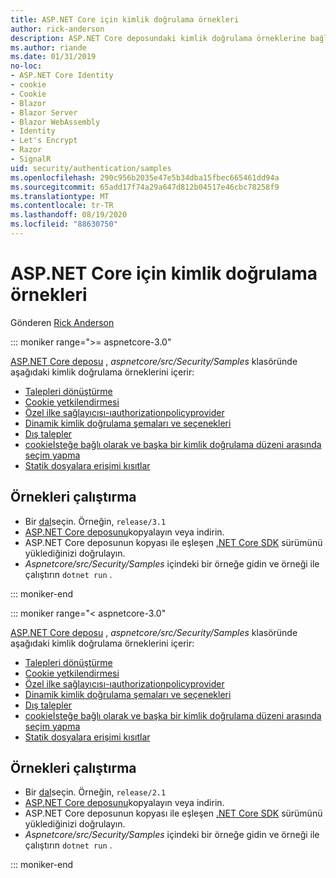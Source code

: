 ```yaml
---
title: ASP.NET Core için kimlik doğrulama örnekleri
author: rick-anderson
description: ASP.NET Core deposundaki kimlik doğrulama örneklerine bağlantılar sağlar.
ms.author: riande
ms.date: 01/31/2019
no-loc:
- ASP.NET Core Identity
- cookie
- Cookie
- Blazor
- Blazor Server
- Blazor WebAssembly
- Identity
- Let's Encrypt
- Razor
- SignalR
uid: security/authentication/samples
ms.openlocfilehash: 290c956b2035e47e5b34dba15fbec665461dd94a
ms.sourcegitcommit: 65add17f74a29a647d812b04517e46cbc78258f9
ms.translationtype: MT
ms.contentlocale: tr-TR
ms.lasthandoff: 08/19/2020
ms.locfileid: "88630750"
---
```

# <a name="authentication-samples-for-aspnet-core"></a>ASP.NET Core için kimlik doğrulama örnekleri

Gönderen [Rick Anderson](https://twitter.com/RickAndMSFT)

::: moniker range=">= aspnetcore-3.0"

[ASP.NET Core deposu](https://github.com/dotnet/AspNetCore) , *aspnetcore/src/Security/Samples* klasöründe aşağıdaki kimlik doğrulama örneklerini içerir:

* [Talepleri dönüştürme](https://github.com/dotnet/AspNetCore/tree/release/3.1/src/Security/samples/ClaimsTransformation)
* [Cookie yetkilendirmesi](https://github.com/dotnet/AspNetCore/tree/release/3.1/src/Security/samples/Cookies)
* [Özel ilke sağlayıcısı-ıauthorizationpolicyprovider](https://github.com/dotnet/AspNetCore/tree/release/3.1/src/Security/samples/CustomPolicyProvider)
* [Dinamik kimlik doğrulama şemaları ve seçenekleri](https://github.com/dotnet/AspNetCore/tree/release/3.1/src/Security/samples/DynamicSchemes)
* [Dış talepler](https://github.com/dotnet/AspNetCore/tree/release/3.1/src/Security/samples/Identity.ExternalClaims)
* [cookieİsteğe bağlı olarak ve başka bir kimlik doğrulama düzeni arasında seçim yapma](https://github.com/dotnet/AspNetCore/tree/release/3.1/src/Security/samples/PathSchemeSelection)
* [Statik dosyalara erişimi kısıtlar](https://github.com/dotnet/AspNetCore/tree/release/3.1/src/Security/samples/StaticFilesAuth)

## <a name="run-the-samples"></a>Örnekleri çalıştırma

* Bir [dal](https://github.com/dotnet/AspNetCore)seçin. Örneğin, `release/3.1`
* [ASP.NET Core deposunu](https://github.com/dotnet/AspNetCore)kopyalayın veya indirin.
* ASP.NET Core deposunun kopyası ile eşleşen [.NET Core SDK](https://dotnet.microsoft.com/download/dotnet-core) sürümünü yüklediğinizi doğrulayın.
* *Aspnetcore/src/Security/Samples* içindeki bir örneğe gidin ve örneği ile çalıştırın `dotnet run` .

::: moniker-end

::: moniker range="< aspnetcore-3.0"

[ASP.NET Core deposu](https://github.com/dotnet/AspNetCore) , *aspnetcore/src/Security/Samples* klasöründe aşağıdaki kimlik doğrulama örneklerini içerir:

* [Talepleri dönüştürme](https://github.com/dotnet/AspNetCore/tree/release/2.1/src/Security/samples/ClaimsTransformation)
* [Cookie yetkilendirmesi](https://github.com/dotnet/AspNetCore/tree/release/2.1/src/Security/samples/Cookies)
* [Özel ilke sağlayıcısı-ıauthorizationpolicyprovider](https://github.com/dotnet/AspNetCore/tree/2.1.3/src/Security/samples/CustomPolicyProvider)
* [Dinamik kimlik doğrulama şemaları ve seçenekleri](https://github.com/dotnet/AspNetCore/tree/release/2.1/src/Security/samples/DynamicSchemes)
* [Dış talepler](https://github.com/dotnet/AspNetCore/tree/release/2.1/src/Security/samples/Identity.ExternalClaims)
* [cookieİsteğe bağlı olarak ve başka bir kimlik doğrulama düzeni arasında seçim yapma](https://github.com/dotnet/AspNetCore/tree/release/2.1/src/Security/samples/PathSchemeSelection)
* [Statik dosyalara erişimi kısıtlar](https://github.com/dotnet/AspNetCore/tree/2.1.3/src/Security/samples/StaticFilesAuth)

## <a name="run-the-samples"></a>Örnekleri çalıştırma

* Bir [dal](https://github.com/dotnet/AspNetCore)seçin. Örneğin, `release/2.1`
* [ASP.NET Core deposunu](https://github.com/dotnet/AspNetCore)kopyalayın veya indirin.
* ASP.NET Core deposunun kopyası ile eşleşen [.NET Core SDK](https://dotnet.microsoft.com/download/dotnet-core) sürümünü yüklediğinizi doğrulayın.
* *Aspnetcore/src/Security/Samples* içindeki bir örneğe gidin ve örneği ile çalıştırın `dotnet run` .

::: moniker-end
